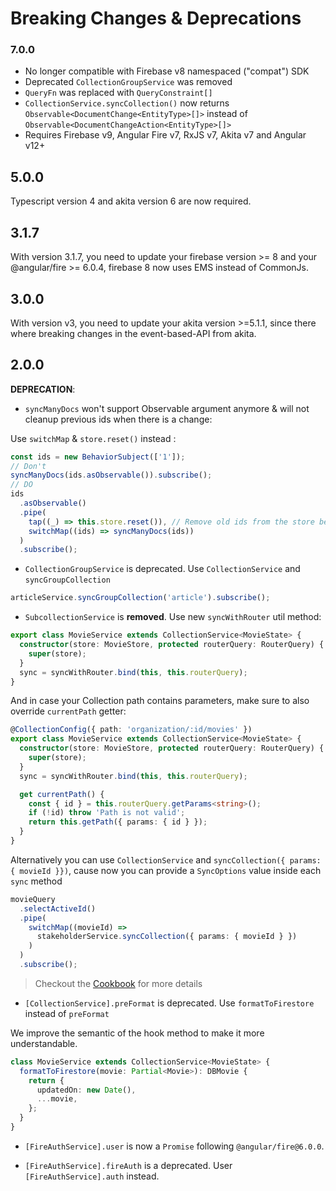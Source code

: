 # Breaking Changes & Deprecations

### 7.0.0

- No longer compatible with Firebase v8 namespaced ("compat") SDK
- Deprecated `CollectionGroupService` was removed
- `QueryFn` was replaced with `QueryConstraint[]`
- `CollectionService.syncCollection()` now returns `Observable<DocumentChange<EntityType>[]>` instead of `Observable<DocumentChangeAction<EntityType>[]>`
- Requires Firebase v9, Angular Fire v7, RxJS v7, Akita v7 and Angular v12+

## 5.0.0

Typescript version 4 and akita version 6 are now required.

## 3.1.7

With version 3.1.7, you need to update your firebase version >= 8 and your @angular/fire >= 6.0.4, firebase 8 now uses EMS instead of CommonJs.

## 3.0.0

With version v3, you need to update your akita version >=5.1.1, since there where breaking changes in the event-based-API from akita.

## 2.0.0

**DEPRECATION**:

- `syncManyDocs` won't support Observable argument anymore & will not cleanup previous ids when there is a change:

Use `switchMap` & `store.reset()` instead :

```typescript
const ids = new BehaviorSubject(['1']);
// Don't
syncManyDocs(ids.asObservable()).subscribe();
// DO
ids
  .asObservable()
  .pipe(
    tap((_) => this.store.reset()), // Remove old ids from the store before sync
    switchMap((ids) => syncManyDocs(ids))
  )
  .subscribe();
```

- `CollectionGroupService` is deprecated. Use `CollectionService` and `syncGroupCollection`

```typescript
articleService.syncGroupCollection('article').subscribe();
```

- `SubcollectionService` is **removed**. Use new `syncWithRouter` util method:

```typescript
export class MovieService extends CollectionService<MovieState> {
  constructor(store: MovieStore, protected routerQuery: RouterQuery) {
    super(store);
  }
  sync = syncWithRouter.bind(this, this.routerQuery);
}
```

And in case your Collection path contains parameters, make sure to also override `currentPath` getter:

```typescript
@CollectionConfig({ path: 'organization/:id/movies' })
export class MovieService extends CollectionService<MovieState> {
  constructor(store: MovieStore, protected routerQuery: RouterQuery) {
    super(store);
  }
  sync = syncWithRouter.bind(this, this.routerQuery);

  get currentPath() {
    const { id } = this.routerQuery.getParams<string>();
    if (!id) throw 'Path is not valid';
    return this.getPath({ params: { id } });
  }
}
```

Alternatively you can use `CollectionService` and `syncCollection({ params: { movieId }})`,
cause now you can provide a `SyncOptions` value inside each `sync` method

```typescript
movieQuery
  .selectActiveId()
  .pipe(
    switchMap((movieId) =>
      stakeholderService.syncCollection({ params: { movieId } })
    )
  )
  .subscribe();
```

> Checkout the [Cookbook](./doc/cookbook/subcollection.md) for more details

- `[CollectionService].preFormat` is deprecated. Use `formatToFirestore` instead of `preFormat`

We improve the semantic of the hook method to make it more understandable.

```typescript
class MovieService extends CollectionService<MovieState> {
  formatToFirestore(movie: Partial<Movie>): DBMovie {
    return {
      updatedOn: new Date(),
      ...movie,
    };
  }
}
```

- `[FireAuthService].user` is now a `Promise` following `@angular/fire@6.0.0`.

- `[FireAuthService].fireAuth` is a deprecated. User `[FireAuthService].auth` instead.
